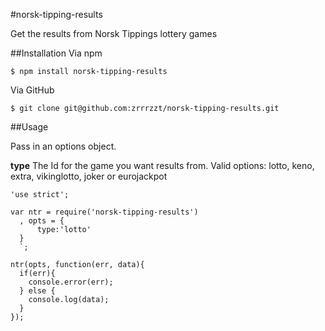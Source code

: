 #norsk-tipping-results

Get the results from Norsk Tippings lottery games 

##Installation
Via npm
```
$ npm install norsk-tipping-results
```

Via GitHub

```
$ git clone git@github.com:zrrrzzt/norsk-tipping-results.git
```

##Usage

Pass in an options object.

**type** The Id for the game you want results from. Valid options: lotto, keno, extra, vikinglotto, joker or eurojackpot

```
'use strict';

var ntr = require('norsk-tipping-results')
  , opts = {
      type:'lotto'
  }
  `;

ntr(opts, function(err, data){
  if(err){
    console.error(err);
  } else {
    console.log(data);
  }
});
```